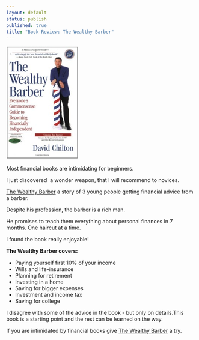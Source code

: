 ```yaml
---
layout: default
status: publish
published: true
title: "Book Review: The Wealthy Barber"
---
```


[![wealthy_barber](/assets/images/2015/04/wealthy_barber-191x300.jpg)](http://www.amazon.com/The-Wealthy-Barber-Updated-Edition/dp/0761513116/ref=cm_cr_pr_product_top)

Most financial books are intimidating for beginners.

I just discovered  a wonder weapon, that I will recommend to novices.

[The Wealthy Barber](http://www.amazon.com/The-Wealthy-Barber-Updated-Edition/dp/0761513116/) a story of 3 young people getting financial advice from a barber.

<span id="more-749"></span>

Despite his profession, the barber is a rich man.

He promises to teach them everything about personal finances in 7 months. One haircut at a time.

I found the book really enjoyable!

**The Wealthy Barber covers:**

*   Paying yourself first 10% of your income
*   Wills and life-insurance
*   Planning for retirement
*   Investing in a home
*   Saving for bigger expenses
*   Investment and income tax
*   Saving for college

I disagree with some of the advice in the book - but only on details.This book is a starting point and the rest can be learned on the way.

If you are intimidated by financial books give [The Wealthy Barber](http://www.amazon.com/The-Wealthy-Barber-Updated-Edition/dp/0761513116) a try.